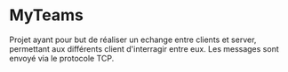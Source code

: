 # MyTeams

Projet ayant pour but de réaliser un echange entre clients et server, permettant aux différents client d'interragir entre eux. Les messages sont envoyé via le protocole TCP.
